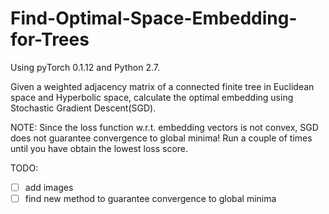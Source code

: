 # Find-Optimal-Space-Embedding-for-Trees

Using pyTorch 0.1.12 and Python 2.7.

Given a weighted adjacency matrix of a connected finite tree in Euclidean space and Hyperbolic space, calculate the optimal embedding using Stochastic Gradient Descent(SGD).

NOTE:
Since the loss function w.r.t. embedding vectors is not convex, SGD does not guarantee convergence to global minima! 
Run a couple of times until you have obtain the lowest loss score.

TODO:
- [ ] add images
- [ ] find new method to guarantee convergence to global minima
